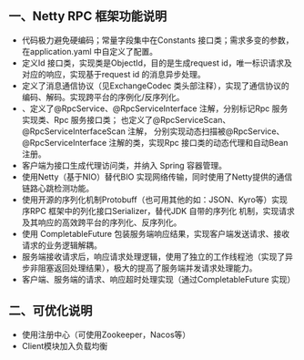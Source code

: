 ## 一、Netty RPC 框架功能说明

- 代码极力避免硬编码；常量字段集中在Constants 接口类；需求多变的参数，在application.yaml 中自定义了配置。
- 定义Id 接口类，实现类是ObjectId，目的是生成request id，唯一标识请求及对应的响应，实现基于request id 的消息异步处理。
- 定义了消息通信协议（见ExchangeCodec 类头部注释），实现了通信协议的编码、解码。实现跨平台的序例化/反序列化。
- 、定义了@RpcService、@RpcServiceInterface 注解，分别标记Rpc 服务实现类、Rpc 服务接口类； 也定义了@RpcServiceScan、@RpcServiceInterfaceScan 注解，
  分别实现动态扫描被@RpcService、@RpcServiceInterface 注解的类，实现Rpc 接口类的动态代理和自动Bean注册。
- 客户端为接口生成代理访问类，并纳入 Spring 容器管理。
- 使用Netty（基于NIO）替代BIO 实现网络传输，同时使用了Netty提供的通信链路心跳检测功能。
- 使用开源的序列化机制Protobuff（也可用其他的如：JSON、Kyro等）实现序RPC 框架中的列化接口Serializer，替代JDK 自带的序列化
  机制，实现请求及其响应的高效跨平台的序列化、反序列化。
- 使用 CompletableFuture 包装服务端响应结果，实现客户端发送请求、接收请求的业务逻辑解耦。
- 服务端接收请求后，响应请求处理逻辑，使用了独立的工作线程池（实现了异步非阻塞返回处理结果），极大的提高了服务端并发请求处理能力。
- 客户端、服务端的请求、响应超时处理实现（通过CompletableFuture 实现）



## 二、可优化说明

- 使用注册中心（可使用Zookeeper，Nacos等）
- Client模块加入负载均衡
